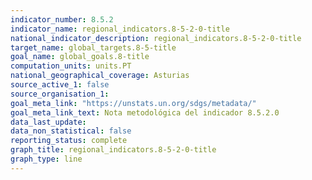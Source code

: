 ```yaml
---
indicator_number: 8.5.2
indicator_name: regional_indicators.8-5-2-0-title
national_indicator_description: regional_indicators.8-5-2-0-title
target_name: global_targets.8-5-title
goal_name: global_goals.8-title
computation_units: units.PT
national_geographical_coverage: Asturias
source_active_1: false
source_organisation_1:  
goal_meta_link: "https://unstats.un.org/sdgs/metadata/"
goal_meta_link_text: Nota metodológica del indicador 8.5.2.0
data_last_update:  
data_non_statistical: false
reporting_status: complete
graph_title: regional_indicators.8-5-2-0-title
graph_type: line
---
```

